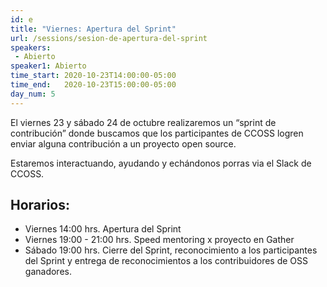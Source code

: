 ```yaml
---
id: e
title: "Viernes: Apertura del Sprint"
url: /sessions/sesion-de-apertura-del-sprint
speakers:
 - Abierto
speaker1: Abierto
time_start: 2020-10-23T14:00:00-05:00
time_end:   2020-10-23T15:00:00-05:00
day_num: 5 
---
```


El viernes 23 y sábado 24 de octubre realizaremos un “sprint de contribución” donde buscamos que los participantes de CCOSS logren enviar alguna contribución a un proyecto open source. 

Estaremos interactuando, ayudando y echándonos porras via el Slack de CCOSS.


## Horarios: 
- Viernes 14:00 hrs. Apertura del Sprint
- Viernes 19:00 - 21:00 hrs. Speed mentoring x proyecto en Gather
- Sábado 19:00 hrs. Cierre del Sprint, reconocimiento a los participantes del Sprint y entrega de reconocimientos a los contribuidores de OSS ganadores.


